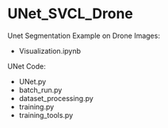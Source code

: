 # UNet_SVCL_Drone

Unet Segmentation Example on Drone Images:
- Visualization.ipynb

UNet Code:
- UNet.py
- batch_run.py
- dataset_processing.py
- training.py
- training_tools.py
